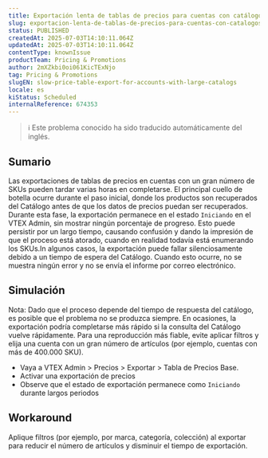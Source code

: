 ```yaml
---
title: Exportación lenta de tablas de precios para cuentas con catálogos grandes
slug: exportacion-lenta-de-tablas-de-precios-para-cuentas-con-catalogos-grandes
status: PUBLISHED
createdAt: 2025-07-03T14:10:11.064Z
updatedAt: 2025-07-03T14:10:11.064Z
contentType: knownIssue
productTeam: Pricing & Promotions
author: 2mXZkbi0oi061KicTExNjo
tag: Pricing & Promotions
slugEN: slow-price-table-export-for-accounts-with-large-catalogs
locale: es
kiStatus: Scheduled
internalReference: 674353
---
```


>ℹ️ Este problema conocido ha sido traducido automáticamente del inglés.

## Sumario


Las exportaciones de tablas de precios en cuentas con un gran número de SKUs pueden tardar varias horas en completarse. El principal cuello de botella ocurre durante el paso inicial, donde los productos son recuperados del Catálogo antes de que los datos de precios puedan ser recuperados. Durante esta fase, la exportación permanece en el estado `Iniciando` en el VTEX Admin, sin mostrar ningún porcentaje de progreso. Esto puede persistir por un largo tiempo, causando confusión y dando la impresión de que el proceso está atorado, cuando en realidad todavía está enumerando los SKUs.In algunos casos, la exportación puede fallar silenciosamente debido a un tiempo de espera del Catálogo. Cuando esto ocurre, no se muestra ningún error y no se envía el informe por correo electrónico.

## Simulación


Nota: Dado que el proceso depende del tiempo de respuesta del catálogo, es posible que el problema no se produzca siempre. En ocasiones, la exportación podría completarse más rápido si la consulta del Catálogo vuelve rápidamente. Para una reproducción más fiable, evite aplicar filtros y elija una cuenta con un gran número de artículos (por ejemplo, cuentas con más de 400.000 SKU).

- Vaya a VTEX Admin > Precios > Exportar > Tabla de Precios Base.
- Activar una exportación de precios
- Observe que el estado de exportación permanece como `Iniciando` durante largos periodos
## Workaround


Aplique filtros (por ejemplo, por marca, categoría, colección) al exportar para reducir el número de artículos y disminuir el tiempo de exportación.



